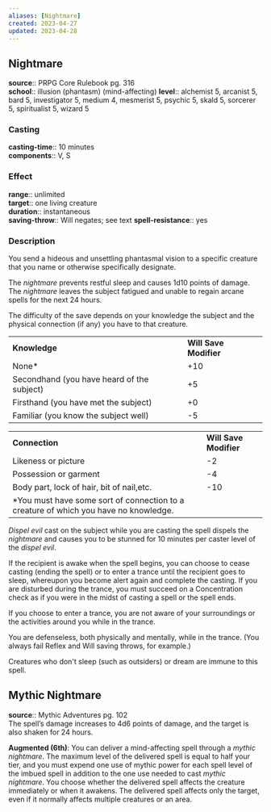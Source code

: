 ```yaml
---
aliases: [Nightmare]
created: 2023-04-27
updated: 2023-04-28
---
```


## Nightmare

**source**:: PRPG Core Rulebook pg. 316  
**school**:: illusion (phantasm) (mind-affecting)
**level**:: alchemist 5, arcanist 5, bard 5, investigator 5, medium 4, mesmerist 5, psychic 5, skald 5, sorcerer 5, spiritualist 5, wizard 5

### Casting

**casting-time**:: 10 minutes  
**components**:: V, S

### Effect

**range**:: unlimited  
**target**:: one living creature  
**duration**:: instantaneous  
**saving-throw**:: Will negates; see text
**spell-resistance**:: yes

### Description

You send a hideous and unsettling phantasmal vision to a specific creature that you name or otherwise specifically designate.  
  
The *nightmare* prevents restful sleep and causes 1d10 points of damage. The *nightmare* leaves the subject fatigued and unable to regain arcane spells for the next 24 hours.  
  
The difficulty of the save depends on your knowledge the subject and the physical connection (if any) you have to that creature.  
  

|                                            |                        |
|--------------------------------------------|------------------------|
| **Knowledge**                              | **Will Save Modifier** |
| None\*                                     | +10                    |
| Secondhand (you have heard of the subject) | +5                     |
| Firsthand (you have met the subject)       | +0                     |
| Familiar (you know the subject well)       | -5                     |

|                                                                                       |                        |
|---------------------------------------------------------------------------------------|------------------------|
| **Connection**                                                                        | **Will Save Modifier** |
| Likeness or picture                                                                   | -2                     |
| Possession or garment                                                                 | -4                     |
| Body part, lock of hair, bit of nail,etc.                                             | -10                    |
| \*You must have some sort of connection to a creature of which you have no knowledge. |                        |

  
*Dispel evil* cast on the subject while you are casting the spell dispels the *nightmare* and causes you to be stunned for 10 minutes per caster level of the *dispel evil*.  
  
If the recipient is awake when the spell begins, you can choose to cease casting (ending the spell) or to enter a trance until the recipient goes to sleep, whereupon you become alert again and complete the casting. If you are disturbed during the trance, you must succeed on a Concentration check as if you were in the midst of casting a spell or the spell ends.  
  
If you choose to enter a trance, you are not aware of your surroundings or the activities around you while in the trance.  
  
You are defenseless, both physically and mentally, while in the trance. (You always fail Reflex and Will saving throws, for example.)  
  
Creatures who don't sleep (such as outsiders) or dream are immune to this spell.

## Mythic Nightmare

**source**:: Mythic Adventures pg. 102  
The spell’s damage increases to 4d6 points of damage, and the target is also shaken for 24 hours.  
  
**Augmented (6th)**: You can deliver a mind-affecting spell through a *mythic nightmare*. The maximum level of the delivered spell is equal to half your tier, and you must expend one use of mythic power for each spell level of the imbued spell in addition to the one use needed to cast *mythic nightmare*. You choose whether the delivered spell affects the creature immediately or when it awakens. The delivered spell affects only the target, even if it normally affects multiple creatures or an area.
